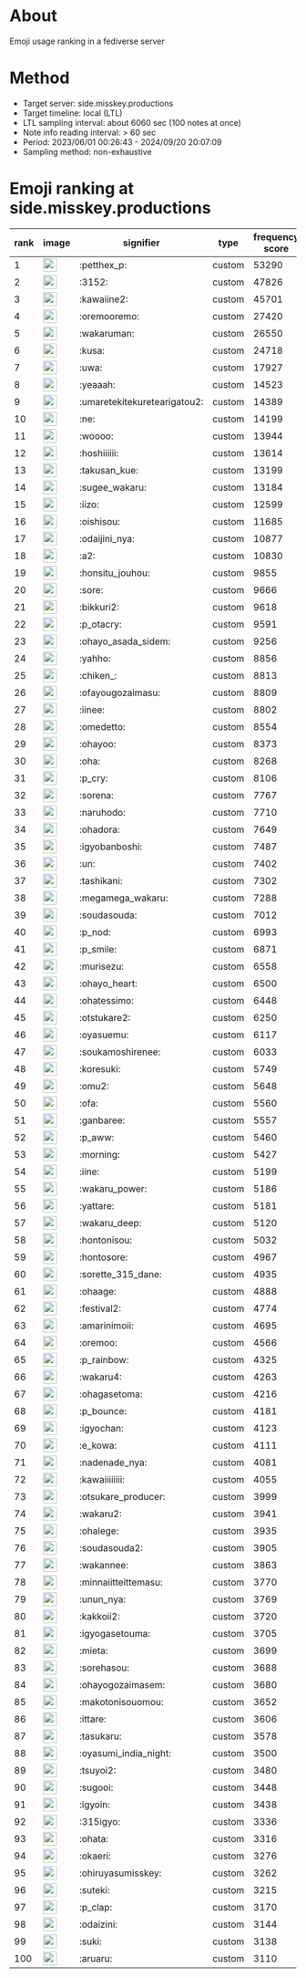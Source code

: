 # About
Emoji usage ranking in a fediverse server

# Method
- Target server: side.misskey.productions
- Target timeline: local (LTL)
- LTL sampling interval: about 6060 sec (100 notes at once)
- Note info reading interval: > 60 sec
- Period: 2023/06/01 00:26:43 - 2024/09/20 20:07:09 
- Sampling method: non-exhaustive

# Emoji ranking at side.misskey.productions

|rank|image|signifier|type|frequency score|
|----|----|----|----|----|
|1|<img height="24" src="https://side.misskey.productions/emoji/petthex_p.webp">|:petthex_p:|custom|53290|
|2|<img height="24" src="https://side.misskey.productions/emoji/3152.webp">|:3152:|custom|47826|
|3|<img height="24" src="https://side.misskey.productions/emoji/kawaiine2.webp">|:kawaiine2:|custom|45701|
|4|<img height="24" src="https://side.misskey.productions/emoji/oremooremo.webp">|:oremooremo:|custom|27420|
|5|<img height="24" src="https://side.misskey.productions/emoji/wakaruman.webp">|:wakaruman:|custom|26550|
|6|<img height="24" src="https://side.misskey.productions/emoji/kusa.webp">|:kusa:|custom|24718|
|7|<img height="24" src="https://side.misskey.productions/emoji/uwa.webp">|:uwa:|custom|17927|
|8|<img height="24" src="https://side.misskey.productions/emoji/yeaaah.webp">|:yeaaah:|custom|14523|
|9|<img height="24" src="https://side.misskey.productions/emoji/umaretekitekuretearigatou2.webp">|:umaretekitekuretearigatou2:|custom|14389|
|10|<img height="24" src="https://side.misskey.productions/emoji/ne.webp">|:ne:|custom|14199|
|11|<img height="24" src="https://side.misskey.productions/emoji/woooo.webp">|:woooo:|custom|13944|
|12|<img height="24" src="https://side.misskey.productions/emoji/hoshiiiiii.webp">|:hoshiiiiii:|custom|13614|
|13|<img height="24" src="https://side.misskey.productions/emoji/takusan_kue.webp">|:takusan_kue:|custom|13199|
|14|<img height="24" src="https://side.misskey.productions/emoji/sugee_wakaru.webp">|:sugee_wakaru:|custom|13184|
|15|<img height="24" src="https://side.misskey.productions/emoji/iizo.webp">|:iizo:|custom|12599|
|16|<img height="24" src="https://side.misskey.productions/emoji/oishisou.webp">|:oishisou:|custom|11685|
|17|<img height="24" src="https://side.misskey.productions/emoji/odaijini_nya.webp">|:odaijini_nya:|custom|10877|
|18|<img height="24" src="https://side.misskey.productions/emoji/a2.webp">|:a2:|custom|10830|
|19|<img height="24" src="https://side.misskey.productions/emoji/honsitu_jouhou.webp">|:honsitu_jouhou:|custom|9855|
|20|<img height="24" src="https://side.misskey.productions/emoji/sore.webp">|:sore:|custom|9666|
|21|<img height="24" src="https://side.misskey.productions/emoji/bikkuri2.webp">|:bikkuri2:|custom|9618|
|22|<img height="24" src="https://side.misskey.productions/emoji/p_otacry.webp">|:p_otacry:|custom|9591|
|23|<img height="24" src="https://side.misskey.productions/emoji/ohayo_asada_sidem.webp">|:ohayo_asada_sidem:|custom|9256|
|24|<img height="24" src="https://side.misskey.productions/emoji/yahho.webp">|:yahho:|custom|8856|
|25|<img height="24" src="https://side.misskey.productions/emoji/chiken_.webp">|:chiken_:|custom|8813|
|26|<img height="24" src="https://side.misskey.productions/emoji/ofayougozaimasu.webp">|:ofayougozaimasu:|custom|8809|
|27|<img height="24" src="https://side.misskey.productions/emoji/iinee.webp">|:iinee:|custom|8802|
|28|<img height="24" src="https://side.misskey.productions/emoji/omedetto.webp">|:omedetto:|custom|8554|
|29|<img height="24" src="https://side.misskey.productions/emoji/ohayoo.webp">|:ohayoo:|custom|8373|
|30|<img height="24" src="https://side.misskey.productions/emoji/oha.webp">|:oha:|custom|8268|
|31|<img height="24" src="https://side.misskey.productions/emoji/p_cry.webp">|:p_cry:|custom|8106|
|32|<img height="24" src="https://side.misskey.productions/emoji/sorena.webp">|:sorena:|custom|7767|
|33|<img height="24" src="https://side.misskey.productions/emoji/naruhodo.webp">|:naruhodo:|custom|7710|
|34|<img height="24" src="https://side.misskey.productions/emoji/ohadora.webp">|:ohadora:|custom|7649|
|35|<img height="24" src="https://side.misskey.productions/emoji/igyobanboshi.webp">|:igyobanboshi:|custom|7487|
|36|<img height="24" src="https://side.misskey.productions/emoji/un.webp">|:un:|custom|7402|
|37|<img height="24" src="https://side.misskey.productions/emoji/tashikani.webp">|:tashikani:|custom|7302|
|38|<img height="24" src="https://side.misskey.productions/emoji/megamega_wakaru.webp">|:megamega_wakaru:|custom|7288|
|39|<img height="24" src="https://side.misskey.productions/emoji/soudasouda.webp">|:soudasouda:|custom|7012|
|40|<img height="24" src="https://side.misskey.productions/emoji/p_nod.webp">|:p_nod:|custom|6993|
|41|<img height="24" src="https://side.misskey.productions/emoji/p_smile.webp">|:p_smile:|custom|6871|
|42|<img height="24" src="https://side.misskey.productions/emoji/murisezu.webp">|:murisezu:|custom|6558|
|43|<img height="24" src="https://side.misskey.productions/emoji/ohayo_heart.webp">|:ohayo_heart:|custom|6500|
|44|<img height="24" src="https://side.misskey.productions/emoji/ohatessimo.webp">|:ohatessimo:|custom|6448|
|45|<img height="24" src="https://side.misskey.productions/emoji/otstukare2.webp">|:otstukare2:|custom|6250|
|46|<img height="24" src="https://side.misskey.productions/emoji/oyasuemu.webp">|:oyasuemu:|custom|6117|
|47|<img height="24" src="https://side.misskey.productions/emoji/soukamoshirenee.webp">|:soukamoshirenee:|custom|6033|
|48|<img height="24" src="https://side.misskey.productions/emoji/koresuki.webp">|:koresuki:|custom|5749|
|49|<img height="24" src="https://side.misskey.productions/emoji/omu2.webp">|:omu2:|custom|5648|
|50|<img height="24" src="https://side.misskey.productions/emoji/ofa.webp">|:ofa:|custom|5560|
|51|<img height="24" src="https://side.misskey.productions/emoji/ganbaree.webp">|:ganbaree:|custom|5557|
|52|<img height="24" src="https://side.misskey.productions/emoji/p_aww.webp">|:p_aww:|custom|5460|
|53|<img height="24" src="https://side.misskey.productions/emoji/morning.webp">|:morning:|custom|5427|
|54|<img height="24" src="https://side.misskey.productions/emoji/iine.webp">|:iine:|custom|5199|
|55|<img height="24" src="https://side.misskey.productions/emoji/wakaru_power.webp">|:wakaru_power:|custom|5186|
|56|<img height="24" src="https://side.misskey.productions/emoji/yattare.webp">|:yattare:|custom|5181|
|57|<img height="24" src="https://side.misskey.productions/emoji/wakaru_deep.webp">|:wakaru_deep:|custom|5120|
|58|<img height="24" src="https://side.misskey.productions/emoji/hontonisou.webp">|:hontonisou:|custom|5032|
|59|<img height="24" src="https://side.misskey.productions/emoji/hontosore.webp">|:hontosore:|custom|4967|
|60|<img height="24" src="https://side.misskey.productions/emoji/sorette_315_dane.webp">|:sorette_315_dane:|custom|4935|
|61|<img height="24" src="https://side.misskey.productions/emoji/ohaage.webp">|:ohaage:|custom|4888|
|62|<img height="24" src="https://side.misskey.productions/emoji/festival2.webp">|:festival2:|custom|4774|
|63|<img height="24" src="https://side.misskey.productions/emoji/amarinimoii.webp">|:amarinimoii:|custom|4695|
|64|<img height="24" src="https://side.misskey.productions/emoji/oremoo.webp">|:oremoo:|custom|4566|
|65|<img height="24" src="https://side.misskey.productions/emoji/p_rainbow.webp">|:p_rainbow:|custom|4325|
|66|<img height="24" src="https://side.misskey.productions/emoji/wakaru4.webp">|:wakaru4:|custom|4263|
|67|<img height="24" src="https://side.misskey.productions/emoji/ohagasetoma.webp">|:ohagasetoma:|custom|4216|
|68|<img height="24" src="https://side.misskey.productions/emoji/p_bounce.webp">|:p_bounce:|custom|4181|
|69|<img height="24" src="https://side.misskey.productions/emoji/igyochan.webp">|:igyochan:|custom|4123|
|70|<img height="24" src="https://side.misskey.productions/emoji/e_kowa.webp">|:e_kowa:|custom|4111|
|71|<img height="24" src="https://side.misskey.productions/emoji/nadenade_nya.webp">|:nadenade_nya:|custom|4081|
|72|<img height="24" src="https://side.misskey.productions/emoji/kawaiiiiiiii.webp">|:kawaiiiiiiii:|custom|4055|
|73|<img height="24" src="https://side.misskey.productions/emoji/otsukare_producer.webp">|:otsukare_producer:|custom|3999|
|74|<img height="24" src="https://side.misskey.productions/emoji/wakaru2.webp">|:wakaru2:|custom|3941|
|75|<img height="24" src="https://side.misskey.productions/emoji/ohalege.webp">|:ohalege:|custom|3935|
|76|<img height="24" src="https://side.misskey.productions/emoji/soudasouda2.webp">|:soudasouda2:|custom|3905|
|77|<img height="24" src="https://side.misskey.productions/emoji/wakannee.webp">|:wakannee:|custom|3863|
|78|<img height="24" src="https://side.misskey.productions/emoji/minnaiitteittemasu.webp">|:minnaiitteittemasu:|custom|3770|
|79|<img height="24" src="https://side.misskey.productions/emoji/unun_nya.webp">|:unun_nya:|custom|3769|
|80|<img height="24" src="https://side.misskey.productions/emoji/kakkoii2.webp">|:kakkoii2:|custom|3720|
|81|<img height="24" src="https://side.misskey.productions/emoji/igyogasetouma.webp">|:igyogasetouma:|custom|3705|
|82|<img height="24" src="https://side.misskey.productions/emoji/mieta.webp">|:mieta:|custom|3699|
|83|<img height="24" src="https://side.misskey.productions/emoji/sorehasou.webp">|:sorehasou:|custom|3688|
|84|<img height="24" src="https://side.misskey.productions/emoji/ohayogozaimasem.webp">|:ohayogozaimasem:|custom|3680|
|85|<img height="24" src="https://side.misskey.productions/emoji/makotonisouomou.webp">|:makotonisouomou:|custom|3652|
|86|<img height="24" src="https://side.misskey.productions/emoji/ittare.webp">|:ittare:|custom|3606|
|87|<img height="24" src="https://side.misskey.productions/emoji/tasukaru.webp">|:tasukaru:|custom|3578|
|88|<img height="24" src="https://side.misskey.productions/emoji/oyasumi_india_night.webp">|:oyasumi_india_night:|custom|3500|
|89|<img height="24" src="https://side.misskey.productions/emoji/tsuyoi2.webp">|:tsuyoi2:|custom|3480|
|90|<img height="24" src="https://side.misskey.productions/emoji/sugooi.webp">|:sugooi:|custom|3448|
|91|<img height="24" src="https://side.misskey.productions/emoji/igyoin.webp">|:igyoin:|custom|3438|
|92|<img height="24" src="https://side.misskey.productions/emoji/315igyo.webp">|:315igyo:|custom|3336|
|93|<img height="24" src="https://side.misskey.productions/emoji/ohata.webp">|:ohata:|custom|3316|
|94|<img height="24" src="https://side.misskey.productions/emoji/okaeri.webp">|:okaeri:|custom|3276|
|95|<img height="24" src="https://side.misskey.productions/emoji/ohiruyasumisskey.webp">|:ohiruyasumisskey:|custom|3262|
|96|<img height="24" src="https://side.misskey.productions/emoji/suteki.webp">|:suteki:|custom|3215|
|97|<img height="24" src="https://side.misskey.productions/emoji/p_clap.webp">|:p_clap:|custom|3170|
|98|<img height="24" src="https://side.misskey.productions/emoji/odaizini.webp">|:odaizini:|custom|3144|
|99|<img height="24" src="https://side.misskey.productions/emoji/suki.webp">|:suki:|custom|3138|
|100|<img height="24" src="https://side.misskey.productions/emoji/aruaru.webp">|:aruaru:|custom|3110|
